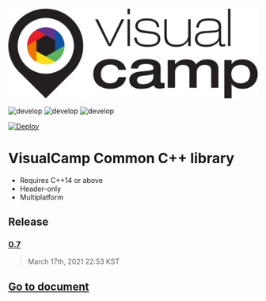 <p align="center">
  <img src="/media/vc_logo.png"></img></br>
</p>

![develop](https://github.com/visualcamp/vccc/actions/workflows/test-macos.yml/badge.svg?branch=main)
![develop](https://github.com/visualcamp/vccc/actions/workflows/test-ubuntu.yml/badge.svg?branch=main)
![develop](https://github.com/visualcamp/vccc/actions/workflows/test-windows.yml/badge.svg?branch=main)

[![Deploy](https://github.com/visualcamp/vccc/actions/workflows/deploy-docs.yml/badge.svg)](https://github.com/visualcamp/vccc/actions/workflows/deploy-docs.yml)

# VisualCamp Common C++ library
* Requires C++14 or above
* Header-only
* Multiplatform

## Release
### [0.7](https://github.com/visualcamp/vccc/releases/tag/0.7)
> March 17th, 2021 22:53 KST

## [Go to document](https://visualcamp.github.io/vccc/html/index.html)

